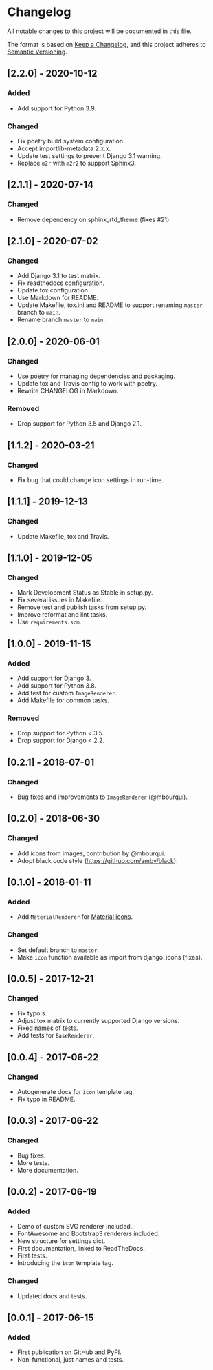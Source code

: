 # Changelog

All notable changes to this project will be documented in this file.

The format is based on [Keep a Changelog](https://keepachangelog.com/en/1.0.0/),
and this project adheres to [Semantic Versioning](https://semver.org/spec/v2.0.0.html).

## [2.2.0] - 2020-10-12
### Added
- Add support for Python 3.9.

### Changed
- Fix poetry build system configuration.
- Accept importlib-metadata 2.x.x.
- Update test settings to prevent Django 3.1 warning.
- Replace `m2r` with `m2r2` to support Sphinx3.

## [2.1.1] - 2020-07-14
### Changed
- Remove dependency on sphinx_rtd_theme (fixes #21).

## [2.1.0] - 2020-07-02
### Changed
- Add Django 3.1 to test matrix.
- Fix readthedocs configuration.
- Update tox configuration.
- Use Markdown for README.
- Update Makefile, tox.ini and README to support renaming `master` branch to `main`.
- Rename branch `master` to `main`.

## [2.0.0] - 2020-06-01
### Changed
- Use [poetry](https://python-poetry.org) for managing dependencies and packaging.
- Update tox and Travis config to work with poetry.
- Rewrite CHANGELOG in Markdown.

### Removed
- Drop support for Python 3.5 and Django 2.1.

## [1.1.2] - 2020-03-21
### Changed
- Fix bug that could change icon settings in run-time.

## [1.1.1] - 2019-12-13
### Changed
- Update Makefile, tox and Travis.

## [1.1.0] - 2019-12-05
### Changed
- Mark Development Status as Stable in setup.py.
- Fix several issues in Makefile.
- Remove test and publish tasks from setup.py.
- Improve reformat and lint tasks.
- Use `requirements.scm`.

## [1.0.0] - 2019-11-15
### Added
- Add support for Django 3.
- Add support for Python 3.8.
- Add test for custom ``ImageRenderer``.
- Add Makefile for common tasks.

### Removed
- Drop support for Python < 3.5.
- Drop support for Django < 2.2.

## [0.2.1] - 2018-07-01
### Changed
- Bug fixes and improvements to ``ImageRenderer`` (@mbourqui).

## [0.2.0] - 2018-06-30
### Changed
- Add icons from images, contribution by @mbourqui.
- Adopt black code style (https://github.com/ambv/black).

## [0.1.0] - 2018-01-11
### Added
- Add ``MaterialRenderer`` for [Material icons](http://google.github.io/material-design-icons/).

### Changed
- Set default branch to `master`.
- Make ``icon`` function available as import from django_icons (fixes).

## [0.0.5] - 2017-12-21
### Changed
- Fix typo's.
- Adjust tox matrix to currently supported Django versions.
- Fixed names of tests.
- Add tests for ``BaseRenderer``.

## [0.0.4] - 2017-06-22
### Changed
- Autogenerate docs for ``icon`` template tag.
- Fix typo in README.

## [0.0.3] - 2017-06-22
### Changed
- Bug fixes.
- More tests.
- More documentation.

## [0.0.2] - 2017-06-19
### Added
- Demo of custom SVG renderer included.
- FontAwesome and Bootstrap3 renderers included.
- New structure for settings dict.
- First documentation, linked to ReadTheDocs.
- First tests.
- Introducing the ``icon`` template tag.

### Changed
- Updated docs and tests.

## [0.0.1] - 2017-06-15
### Added
- First publication on GitHub and PyPI.
- Non-functional, just names and tests.
